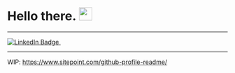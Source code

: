 
<h1>
  Hello there.
  <img src="https://media.giphy.com/media/hvRJCLFzcasrR4ia7z/giphy.gif" width="30px"/>
</h1>

----

<div id="badges">
  <a href="https://www.linkedin.com/in/grahammacgregor/">
    <img src="https://img.shields.io/badge/LinkedIn-blue" alt="LinkedIn Badge"/>
  </a>
  <img src="https://komarev.com/ghpvc/?username=gmacgregor1&style=flat-square&color=yellow" alt=""/>
</div>

----


WIP: https://www.sitepoint.com/github-profile-readme/
